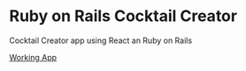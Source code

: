 # Ruby on Rails Cocktail Creator

Cocktail Creator app using React an Ruby on Rails

[Working App](http://jsnspr-rorreact-cocktail-list.herokuapp.com/)
